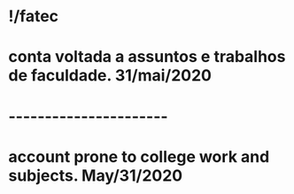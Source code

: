 # !/fatec
# conta voltada a assuntos e trabalhos de faculdade. 31/mai/2020
# ----------------------
# account prone to college work and subjects. May/31/2020
